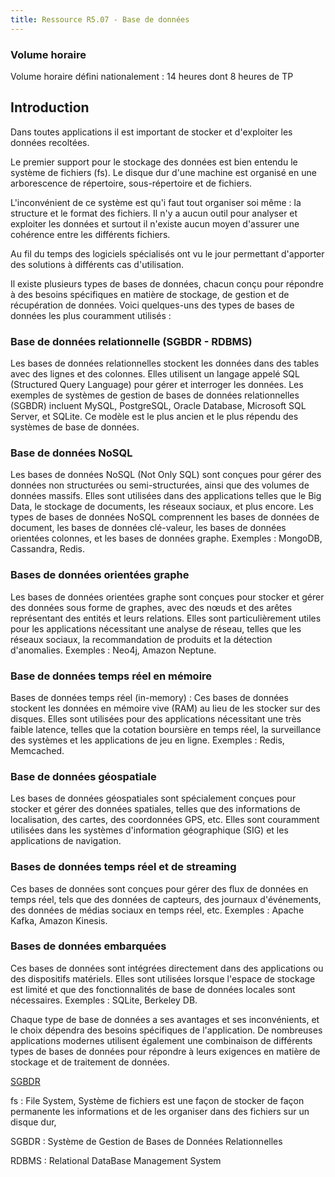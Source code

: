 ```yaml
---
title: Ressource R5.07 - Base de données
---
```


### Volume horaire

Volume horaire défini nationalement : 14 heures dont 8 heures de TP

## Introduction

Dans toutes applications il est important de stocker et d'exploiter les données recoltées.

Le premier support pour le stockage des données est bien entendu le système de fichiers (fs). Le disque dur d'une machine est organisé en une arborescence de répertoire, sous-répertoire et de fichiers.

L'inconvénient de ce système est qu'i faut tout organiser soi même : la structure et le format des fichiers. Il n'y a aucun outil pour analyser et exploiter les données et surtout il n'existe aucun moyen d'assurer une cohérence entre les différents fichiers.

Au fil du temps des logiciels spécialisés ont vu le jour permettant d'apporter des solutions à différents cas d'utilisation.

Il existe plusieurs types de bases de données, chacun conçu pour répondre à des besoins spécifiques en matière de stockage, de gestion et de récupération de données. Voici quelques-uns des types de bases de données les plus couramment utilisés :

### Base de données relationnelle (SGBDR - RDBMS)

Les bases de données relationnelles stockent les données dans des tables avec des lignes et des colonnes. Elles utilisent un langage appelé SQL (Structured Query Language) pour gérer et interroger les données. Les exemples de systèmes de gestion de bases de données relationnelles (SGBDR) incluent MySQL, PostgreSQL, Oracle Database, Microsoft SQL Server, et SQLite. Ce modèle est le plus ancien et le plus répendu des systèmes de base de données.


### Base de données NoSQL

Les bases de données NoSQL (Not Only SQL) sont conçues pour gérer des données non structurées ou semi-structurées, ainsi que des volumes de données massifs. Elles sont utilisées dans des applications telles que le Big Data, le stockage de documents, les réseaux sociaux, et plus encore. Les types de bases de données NoSQL comprennent les bases de données de document, les bases de données clé-valeur, les bases de données orientées colonnes, et les bases de données graphe. Exemples : MongoDB, Cassandra, Redis.

### Bases de données orientées graphe

Les bases de données orientées graphe sont conçues pour stocker et gérer des données sous forme de graphes, avec des nœuds et des arêtes représentant des entités et leurs relations. Elles sont particulièrement utiles pour les applications nécessitant une analyse de réseau, telles que les réseaux sociaux, la recommandation de produits et la détection d'anomalies. Exemples : Neo4j, Amazon Neptune.

### Base de données temps réel en mémoire

Bases de données temps réel (in-memory) : Ces bases de données stockent les données en mémoire vive (RAM) au lieu de les stocker sur des disques. Elles sont utilisées pour des applications nécessitant une très faible latence, telles que la cotation boursière en temps réel, la surveillance des systèmes et les applications de jeu en ligne. Exemples : Redis, Memcached.

### Base de données géospatiale

Les bases de données géospatiales sont spécialement conçues pour stocker et gérer des données spatiales, telles que des informations de localisation, des cartes, des coordonnées GPS, etc. Elles sont couramment utilisées dans les systèmes d'information géographique (SIG) et les applications de navigation.

### Bases de données temps réel et de streaming

Ces bases de données sont conçues pour gérer des flux de données en temps réel, tels que des données de capteurs, des journaux d'événements, des données de médias sociaux en temps réel, etc. Exemples : Apache Kafka, Amazon Kinesis.

### Bases de données embarquées

Ces bases de données sont intégrées directement dans des applications ou des dispositifs matériels. Elles sont utilisées lorsque l'espace de stockage est limité et que des fonctionnalités de base de données locales sont nécessaires. Exemples : SQLite, Berkeley DB.

Chaque type de base de données a ses avantages et ses inconvénients, et le choix dépendra des besoins spécifiques de l'application. De nombreuses applications modernes utilisent également une combinaison de différents types de bases de données pour répondre à leurs exigences en matière de stockage et de traitement de données.

[SGBDR](sgbdr)


fs
: File System, Système de fichiers est une façon de stocker de façon permanente les informations et de les organiser dans des fichiers sur un disque dur, 


SGBDR
: Système de Gestion de Bases de Données Relationnelles 

RDBMS
: Relational DataBase Management System
